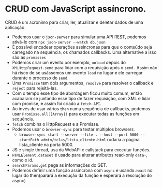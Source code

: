 # CRUD com JavaScript assíncrono.
 CRUD é um acrônimo para criar, ler, atualizar e deletar dados de uma aplicação.
- Podemos usar o `json-server` para simular uma API REST, podemos ativá-lo com `npx json-server --watch db.json`
- É possível encadear operações assíncronas para que o conteúdo seja carregado na sequência, os chamados callbacks. Uma alternative a isso são as `promisses`
- Podemos criar um evento por exemplo, `onload` depois do `XMLHttpRequest.send` para lidar com a requisição após o `send.` Assim não há risco de se usássemos um evento `load` no lugar e ele carregar durante o processo do `send`.
- Uma `Promisse` tem dois argumentos, `resolve` para resolver o callback e `reject` para rejeitá-las.
- Com o tempo esse tipo de abordagem ficou muito comum, então acabaram se juntando esse tipo de fazer requisição, com XML e lidar com promise, e assim foi criado a `fetch API`.
- Ao invés de usar vários `then` numa sequência de callbacks, podemos usar `Promisse.all([Array])` para executar todas as funções em sequência.
- `fetch` combina o HttpRequest e a Promisse.
- Podemos usar o `browser-sync` para testar múltiplos browsers.
  - `browser-sync start --server --file . --host --port 5000 --startPath admin/telas/lista_cliente.html` rodaria a página lista_cliente na porta 5000.
- JS é single thread, usa da WebAPi e callstack para executar funções.
- `HTMLElement.dataset` é usado para alterar atributos read-only `data-`, como o id.
- `searchParams.get` pega as informações do GET.
- Podemos definir uma função assíncrona com `async` e usando `await` no lugar do then(parará a execução da função e esperará a resolução do async)